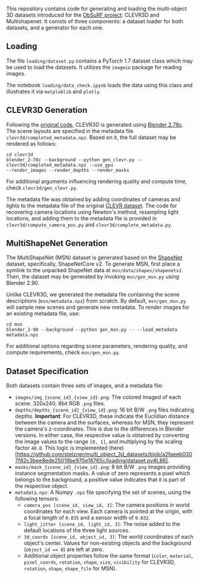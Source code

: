 This repository contains code for generating and loading the multi-object 3D datasets introduced for
the [ObSuRF project](https://stelzner.github.io/obsurf/): CLEVR3D and Multishapenet. It conists of
three components: a dataset loader for both datasets, and a generator for each one.


## Loading
The file `loading/dataset.py` contains a PyTorch 1.7 dataset class which may be used to load the datasets. It utilizes the `imageio` package for reading images.

The notebook `loading/data_check.ipynb` loads the data using this class and illustrates it via `matploblib` and `plotly`.

## CLEVR3D Generation

Following the [original code](https://github.com/facebookresearch/clevr-dataset-gen), CLEVR3D is generated using [Blender 2.78c](https://download.blender.org/release/Blender2.78/).
The scene layouts are specified in the metadata file `clevr3d/completed_metadata.npz`.
Based on it, the full dataset may be rendered as follows:
```
cd clevr3d
blender_2-78c --background --python gen_clevr.py -- clevr3d/completed_metadata.npz --use_gpu
--render_images --render_depths --render_masks
```

For additional arguments influencing rendering quality and compute time, check `clevr3d/gen_clevr.py`.

The metadata file was obtained by adding coordinates of cameras and lights to the metadata file of
the original [CLEVR dataset](https://cs.stanford.edu/people/jcjohns/clevr/).
The code for recovering camera locations using Newton's method, resampling light locations, and
adding them to the metadata file is provided in `clevr3d/compute_camera_pos.py` and
`clevr3d/complete_metadata.py`.

## MultiShapeNet Generation

The MultiShapeNet (MSN) dataset is generated based on the [ShapeNet](https://shapenet.org) dataset,
specifically, ShapeNetCore v2. To generate MSN, first place a symlink to the unpacked
ShapeNet data at `msn/data/shapes/shapenetv2`. Then, the dataset may be generated by invoking
`msn/gen_msn.py` using Blender 2.90.

Unlike CLEVR3D, we generated the metadata file containing the scene descriptions
(`msn/metadata.npz`) from scratch. By default, `msn/gen_msn.py` will sample new scenes and
generate new metadata. To render images for an existing metadata file, use:
```
cd msn
blender_2-90 --background --python gen_msn.py -- --load_metadata metadata.npz
```

For additional options regarding scene parameters, rendering quality, and compute requirements, check
`msn/gen_msn.py`.


## Dataset Specification

Both datasets contain three sets of images, and a metadata file:

* `images/img_{scene_id}_{view_id}.png`: The colored imaged of each scene. 320x240, 8bit RGB `.png`
  files.
* `depths/depths_{scene_id}_{view_id}.png`: 16 bit B/W `.png` files indicating depths.
  __Important__: For CLEVR3D, these indicate the Euclidian distance between the camera and the
  surfaces, whereas for MSN, they represent the camera's z-coordinates. This is due to the
  differences in Blender versions. In either case, the respective value is obtained by converting
  the image values to the range `[0, 1]`, and multiplying by the scaling factor `40.0`. This logic
  is implemented
  (here)[https://github.com/stelzner/multi_object_3d_datasets/blob/a2faeeb0307f82c3bee8ede25019be970e18765c/loading/dataset.py#L86].
* `masks/mask_{scene_id}_{view_id}.png`: 8 bit B/W `.png` images providing instance segmentation
  masks. A value of zero represents a pixel which belongs to the background, a positive value
  indicates that it is part of the respective object.
* `metadata.npz`: A Numpy `.npz` file specifying the set of scenes, using the following tensors:
  - `camera_pos [scene_id, view_id, 3]`: The camera positions in world coordinates for each view.
    Each camera is pointed at the origin, with a focal length of `0.035` and a sensor width of
    `0.032`.
  - `light_jitter [scene_id, light_id, 3]`: The noise added to the default locations of the three light sources.
  - `3d_coords [scene_id, object_id, 3]`: The world coordinates of each object's center. Values for
    non-existing objects and the background (`object_id == 0`) are left at zero.
  - Additional object properties follow the same format (`color`, `material`, `pixel_coords`,
    `rotation`, `shape`, `size`, `visibility` for CLEVR3D, `rotation`, `shape`, `shape_file` for
    MSN).







